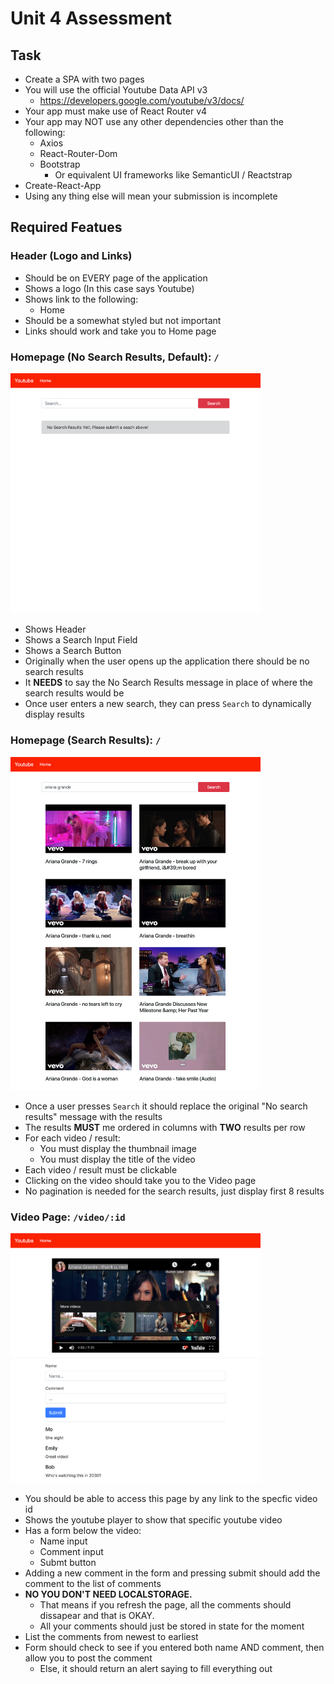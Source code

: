# Unit 4 Assessment

## Task

- Create a SPA with two pages
- You will use the official Youtube Data API v3
  - https://developers.google.com/youtube/v3/docs/
- Your app must make use of React Router v4
- Your app may NOT use any other dependencies other than the following:
  - Axios
  - React-Router-Dom
  - Bootstrap
    - Or equivalent UI frameworks like SemanticUI / Reactstrap
- Create-React-App
- Using any thing else will mean your submission is incomplete

## Required Featues

### Header (Logo and Links)

- Should be on EVERY page of the application
- Shows a logo (In this case says Youtube)
- Shows link to the following:
  - Home
- Should be a somewhat styled but not important
- Links should work and take you to Home page

### Homepage (No Search Results, Default): `/`

<img src='assets/home-1.png' width='400'>

- Shows Header
- Shows a Search Input Field
- Shows a Search Button
- Originally when the user opens up the application there should be no search results
- It **NEEDS** to say the No Search Results message in place of where the search results would be
- Once user enters a new search, they can press `Search` to dynamically display results

### Homepage (Search Results): `/`

<img src='assets/home-2.png' width='400'>

- Once a user presses `Search` it should replace the original "No search results" message with the results
- The results **MUST** me ordered in columns with **TWO** results per row
- For each video / result:
  - You must display the thumbnail image
  - You must display the title of the video
- Each video / result must be clickable
- Clicking on the video should take you to the Video page
- No pagination is needed for the search results, just display first 8 results

### Video Page: `/video/:id`

<img src='assets/video.png' width='400'>

- You should be able to access this page by any link to the specfic video id
- Shows the youtube player to show that specific youtube video
- Has a form below the video:
  - Name input
  - Comment input
  - Submt button
- Adding a new comment in the form and pressing submit should add the comment to the list of comments
- **NO YOU DON'T NEED LOCALSTORAGE.**
  - That means if you refresh the page, all the comments should dissapear and that is OKAY.
  - All your comments should just be stored in state for the moment
- List the comments from newest to earliest
- Form should check to see if you entered both name AND comment, then allow you to post the comment
  - Else, it should return an alert saying to fill everything out

